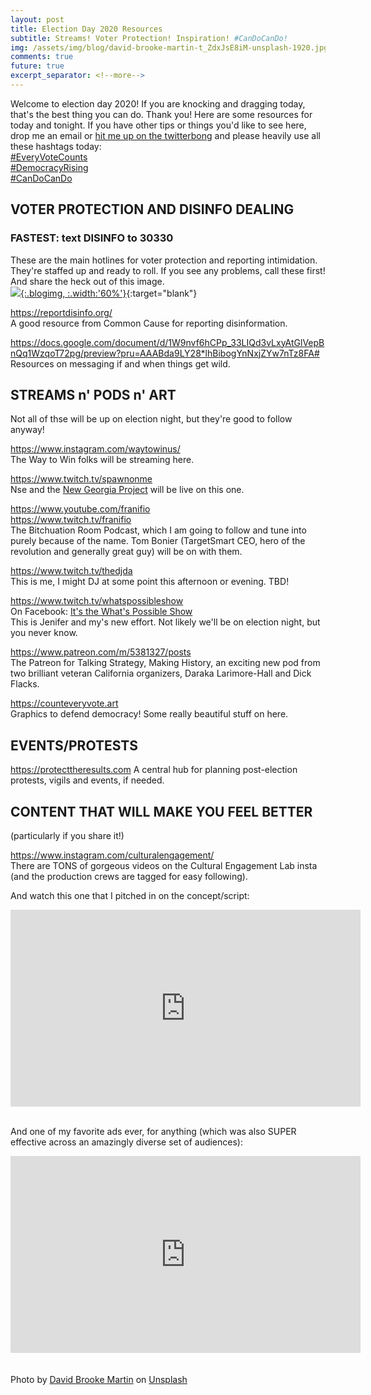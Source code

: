 ```yaml
---
layout: post
title: Election Day 2020 Resources
subtitle: Streams! Voter Protection! Inspiration! #CanDoCanDo!
img: /assets/img/blog/david-brooke-martin-t_ZdxJsE8iM-unsplash-1920.jpg
comments: true
future: true
excerpt_separator: <!--more-->
---
```


Welcome to election day 2020! If you are knocking and dragging today, that's the best thing you can do. Thank you! Here are some resources for today and tonight. If you have other tips or things you'd like to see here, drop me an email or [hit me up on the twitterbong](https://twitter.com/danancona) and please heavily use all these hashtags today:<br/>
[#EveryVoteCounts](https://twitter.com/search?q=%23EveryVoteCounts)<br/>
[#DemocracyRising](https://twitter.com/search?q=%23DemocracyRising)<br/>
[#CanDoCanDo](https://twitter.com/search?q=%23CanDoCanDo)<br/>

<!--more-->

VOTER PROTECTION AND DISINFO DEALING
------------------------------------
<h3>FASTEST: text DISINFO to 30330</h3>

These are the main hotlines for voter protection and reporting intimidation. They're staffed up and ready to roll. If you see any problems, call these first! And share the heck out of this image.<br/>
[![]({{"/assets/img/blog/voterprotection2020.jpg"|absolute_url}}){:.blogimg, :.width:'60%'}](/assets/img/blog/voterprotection2020.jpg){:target="blank"}

https://reportdisinfo.org/<br/>
A good resource from Common Cause for reporting disinformation.

https://docs.google.com/document/d/1W9nvf6hCPp_33LIQd3vLxyAtGlVepBnQq1WzqoT72pg/preview?pru=AAABda9LY28*lhBibogYnNxjZYw7nTz8FA#<br/>
Resources on messaging if and when things get wild.

STREAMS n' PODS n' ART
----------------------
Not all of thse will be up on election night, but they're good to follow anyway!

https://www.instagram.com/waytowinus/<br/>
The Way to Win folks will be streaming here.

https://www.twitch.tv/spawnonme<br/>
Nse and the [New Georgia Project](https://newgeorgiaproject.org) will be live on this one.

https://www.youtube.com/franifio<br/>
https://www.twitch.tv/franifio<br/>
The Bitchuation Room Podcast, which I am going to follow and tune into purely because of the name. Tom Bonier (TargetSmart CEO, hero of the revolution and generally great guy) will be on with them.

https://www.twitch.tv/thedjda<br/>
This is me, I might DJ at some point this afternoon or evening. TBD!

https://www.twitch.tv/whatspossibleshow<br/>
On Facebook: [It's the What's Possible Show](https://www.facebook.com/WhatsPossibleShow)<br/>
This is Jenifer and my's new effort. Not likely we'll be on election night, but you never know.

https://www.patreon.com/m/5381327/posts<br/>
The Patreon for Talking Strategy, Making History, an exciting new pod from two brilliant veteran California organizers, Daraka Larimore-Hall and Dick Flacks.

https://counteveryvote.art<br/>
Graphics to defend democracy! Some really beautiful stuff on here.

EVENTS/PROTESTS
---------------
https://protecttheresults.com
A central hub for planning post-election protests, vigils and events, if needed.

CONTENT THAT WILL MAKE YOU FEEL BETTER
--------------------------------------
(particularly if you share it!)

https://www.instagram.com/culturalengagement/<br/>
There are TONS of gorgeous videos on the Cultural Engagement Lab insta (and the production crews are tagged for easy following).

And watch this one that I pitched in on the concept/script:
<div class="video-responsive">
	<iframe width="560" height="315" src="https://www.youtube.com/embed/Td8ptBtXVW4" frameborder="0" allow="accelerometer; autoplay; clipboard-write; encrypted-media; gyroscope; picture-in-picture" allowfullscreen></iframe>
</div>
<br/>

And one of my favorite ads ever, for anything (which was also SUPER effective across an amazingly diverse set of audiences):
<div class="video-responsive">
	<iframe width="560" height="315" src="https://www.youtube.com/embed/LL7VZNUYs2g" frameborder="0" allow="accelerometer; autoplay; clipboard-write; encrypted-media; gyroscope; picture-in-picture" allowfullscreen></iframe>
</div>

<br/>
<br/>
<span>Photo by <a href="https://unsplash.com/@dbmartin00?utm_source=unsplash&amp;utm_medium=referral&amp;utm_content=creditCopyText">David Brooke Martin</a> on <a href="https://unsplash.com/@dbmartin00?utm_source=unsplash&amp;utm_medium=referral&amp;utm_content=creditCopyText">Unsplash</a></span>
